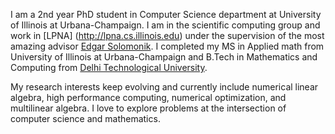 I am a 2nd year PhD student in Computer Science department at University of Illinois at Urbana-Champaign. I am in the scientific computing group and work 
in [LPNA] (http://lpna.cs.illinois.edu) under the supervision of the most amazing advisor [Edgar Solomonik](https://solomonik.cs.illinois.edu). I completed my MS in Applied math from University of Illinois at Urbana-Champaign and B.Tech in Mathematics and Computing from [Delhi Technological University](http://dtu.ac.in/Web/Academics/bacheloroftechnology.php).

My research interests keep evolving and currently include numerical linear algebra, high performance computing, numerical optimization, and multilinear algebra.
I love to explore problems at the intersection of computer science and mathematics.
